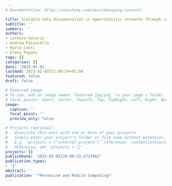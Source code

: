 ```yaml
---
# Documentation: https://wowchemy.com/docs/managing-content/

title: Scalable data dissemination in opportunistic networks through cognitive methods
subtitle: ''
summary: ''
authors:
- Lorenzo Valerio
- Andrea Passarella
- Marco Conti
- Elena Pagani
tags: []
categories: []
date: '2015-01-01'
lastmod: 2023-02-05T21:00:54+01:00
featured: false
draft: false

# Featured image
# To use, add an image named `featured.jpg/png` to your page's folder.
# Focal points: Smart, Center, TopLeft, Top, TopRight, Left, Right, BottomLeft, Bottom, BottomRight.
image:
  caption: ''
  focal_point: ''
  preview_only: false

# Projects (optional).
#   Associate this post with one or more of your projects.
#   Simply enter your project's folder or file name without extension.
#   E.g. `projects = ["internal-project"]` references `content/project/deep-learning/index.md`.
#   Otherwise, set `projects = []`.
projects: []
publishDate: '2023-02-05T20:00:53.273786Z'
publication_types:
- '2'
abstract: ''
publication: '*Pervasive and Mobile Computing*'
---
```

